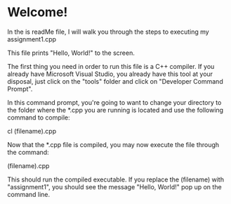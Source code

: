 Welcome!
========

In the is readMe file, I will walk you through the steps to executing 
my assignment1.cpp 

This file prints "Hello, World!" to the screen.

The first thing you need in order to run this file is a C++ compiler.
If you already have Microsoft Visual Studio, you already have this tool at your disposal,
just click on the "tools" folder and click on "Developer Command Prompt".

In this command prompt, you're going to want to change your directory to the folder
where the *.cpp you are running is located and use the following command to compile:

cl (filename).cpp

Now that the *.cpp file is compiled, you may now execute the file through the command:

(filename).cpp

This should run the compiled executable. If you replace the (filename) with "assignment1",
you should see the message "Hello, World!" pop up on the command line.
